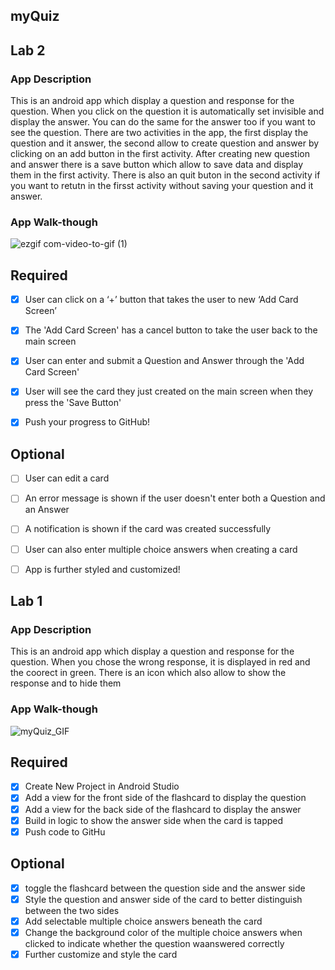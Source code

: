 ## myQuiz

## Lab 2

### App Description
This is an android app which display a question and response for the question. When you click on the question it is automatically set invisible and display the answer. You can do the same for the answer too if you want to see the question. There are two activities in the app, the first display the question and it answer, the second allow to create question and answer by clicking on an add button in the first activity. After creating new question and answer there is a save button which allow to save data and display them in the first activity. There is also an quit buton in the second activity if you want to retutn in the firsst activity without saving your question and it answer.

### App Walk-though
![ezgif com-video-to-gif (1)](https://github.com/deldevlop/myQuiz/assets/99396455/1e75e0a8-ed5f-4482-a8ab-d9778fdbe5b8)


## Required
- [X] User can click on a ‘+’ button that takes the user to new ‘Add Card Screen’
- [X] The 'Add Card Screen' has a cancel button to take the user back to the main screen

- [X] User can enter and submit a Question and Answer through the 'Add Card Screen'
- [X] User will see the card they just created on the main screen when they press the 'Save Button'
- [X] Push your progress to GitHub!

## Optional
- [ ] User can edit a card
- [ ] An error message is shown if the user doesn't enter both a Question and an Answer
- [ ] A notification is shown if the card was created successfully
- [ ] User can also enter multiple choice answers when creating a card
- [ ] App is further styled and customized!


## Lab 1

### App Description
This is an android app which display a question and response for the question. When you chose the wrong response, it is displayed in red and the coorect in green. There is an icon which also allow to show the response and to hide them

### App Walk-though

![myQuiz_GIF](https://github.com/deldevlop/myQuiz/assets/99396455/982f5346-892c-4bc9-841d-ffec95211cab)

## Required
- [X] Create New Project in Android Studio
- [x] Add a view for the front side of the flashcard to display the question
- [x] Add a view for the back side of the flashcard to display the answer
- [x] Build in logic to show the answer side when the card is tapped
- [x] Push code to GitHu
## Optional
- [x] toggle the flashcard between the question side and the answer side
- [x] Style the question and answer side of the card to better distinguish between the two sides
- [x] Add selectable multiple choice answers beneath the card
- [x] Change the background color of the multiple choice answers when clicked to indicate whether the question waanswered correctly
- [x] Further customize and style the card
